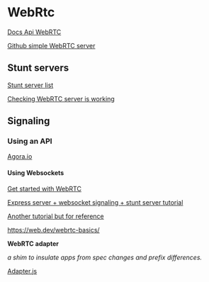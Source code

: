 

# WebRtc

[Docs Api WebRTC](https://developer.mozilla.org/fr/docs/Web/API/WebRTC_API)

[Github simple WebRTC server](https://github.com/aljanabim/simple_webrtc_signaling_server)

## Stunt servers 

[ Stunt server list ](https://gist.github.com/sagivo/3a4b2f2c7ac6e1b5267c2f1f59ac6c6b)

[Checking WebRTC server is working](https://webrtc.github.io/samples/src/content/peerconnection/trickle-ice/)

## Signaling
### Using an API
[Agora.io](https://sso2.agora.io/en/v4/signup/with-email, "Agora.io")

#### Using Websockets

[Get started with WebRTC](https://web.dev/webrtc-basics/)

[Express server + websocket signaling + stunt server tutorial](https://web.dev/webrtc-infrastructure/)

[Another tutorial but for reference](https://web.dev/webrtc-infrastructure/, "Agora.io")

https://web.dev/webrtc-basics/

**WebRTC adapter**

*a shim to insulate apps from spec changes and prefix differences.*

[Adapter.js](https://github.com/webrtc/adapter) 
